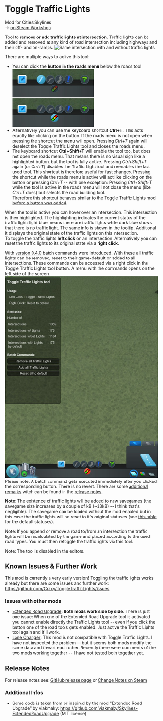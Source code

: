 Toggle Traffic Lights
=====================
Mod for Cities:Skylines  
-> [on Steam Workshop](http://steamcommunity.com/sharedfiles/filedetails/?id=411833858)  


Tool to **remove or add traffic lights at intersection**. Traffic lights can be added and removed at any kind of road intersection including highways and their off- and on-ramps.
![Same intersection with and without traffic lights](./docs/files/img/TrafficLightsVsNoTrafficLights.png)  

There are multiple ways to active this tool:
* You can click the **button in the roads menu** below the roads tool  
![Deactivated button in the roads menu](./docs/files/img/Button_Deactivated.png)![Activated button in the roads menu](./docs/files/img/Button_Activated.png)
* Alternatively you can use the keyboard shortcut **Ctrl+T**. This acts exactly like clicking on the button. If the roads menu is not open when pressing the shortcut the menu will open. Pressing *Ctrl+T* again will deselect the Toggle Traffic Lights tool and closes the roads menu.
* The keyboard shortcut **Ctrl+Shift+T** will enable the tool too, but does not open the roads menu. That means there is no visual sign like a highlighted button, but the tool is fully active. Pressing *Ctrl+Shift+T* again (or *Ctrl+T*) disables the Traffic Light tool and reenables the last used tool. This shortcut is therefore useful for fast changes. Pressing the shortcut while the roads menu is active will act like clicking on the button or pressing  *Ctrl+T* -- with one exception: Pressing *Ctrl+Shift+T* while the tool is active in the roads menu will not close the menu (like *Ctrl+T* does) but selects the road building tool.  
Therefore this shortcut behaves similar to the Toggle Traffic Lights mod [before a button was added](https://github.com/Craxy/ToggleTrafficLights/releases/tag/0.2.0).

When the tool is active you can hover over an intersection. This intersection is then highlighted. The highlighting indicates the current status of the traffic light: light blue means there are traffic lights while dark blue shows that there is no traffic light. The same info is shown in the tooltip. Additional it displays the original state of the traffic lights on this intersection.  
To toggle the traffic lights **left click** on an intersection. Alternatively you can reset the traffic lights to its original state via a **right click**.  


With [version 0.4.0](https://github.com/Craxy/ToggleTrafficLights/releases/tag/0.4.0) batch commands were introduced. With these all traffic lights can be removed, reset to their game-default or added to all intersections. These commands can be accessed via a right click in the Toggle Traffic Lights tool button. A menu with the commands opens on the left side of the screen.  
![Same intersection with and without traffic lights](./docs/files/img/BatchCommandsMenu_v0-4-0.png)  
Please note: A batch command gets executed immediately after you clicked the corresponding button. There is no revert. There are some [additional remarks](https://github.com/Craxy/ToggleTrafficLights/releases/tag/0.4.0) witch can be found in the [release notes](https://github.com/Craxy/ToggleTrafficLights/releases/tag/0.4.0).  
  


**Note**: The existence of traffic lights will be added to new savegames (the savegame size increases by a couple of kB (~33kB) -- I think that's negligible). The savegame can be loaded without the mod enabled but in this case the traffic lights will be reset to it's original statuses (see [this table](https://www.reddit.com/r/CitiesSkylines/comments/2zp61z/i_made_a_table_chart_of_which_intersections/) for the default statuses).  

Note: If you append or remove a road to/from an intersection the traffic lights will be recalculated by the game and placed according to the used road types. You must then retoggle the traffic lights via this tool.  

Note: The tool is disabled in the editors.  

## Known Issues & Further Work
This mod is currently a very early version! Toggling the traffic lights works already but there are some issues and further work: https://github.com/Craxy/ToggleTrafficLights/issues

### Issues with other mods
* [Extended Road Upgrade](https://steamcommunity.com/sharedfiles/filedetails/?id=408209297): **Both mods work side by side**. There is just one issue: When one of the Extended Road Upgrade tool is activated you cannot enable directly the Traffic Lights tool -- even if you click the button one of the road tools gets enabled. Just active the Traffic Lights tool again and it'll work.
* [Lane Changer](https://steamcommunity.com/sharedfiles/filedetails/?id=412101021): This mod is not compatible with Toggle Traffic Lights. I have not inspected the problem -- but it seems both mods modify the same data and thwart each other. Recently there were comments of the two mods working together -- I have not tested both together yet.



## Release Notes
For release notes see: [GitHub release page](https://github.com/Craxy/ToggleTrafficLights/releases) or [Change Notes on Steam](https://steamcommunity.com/sharedfiles/filedetails/changelog/411833858)



### Additional Infos
* Some code is taken from or inspired by the mod "Extended Road Upgrade" by viakmaky: https://github.com/viakmaky/Skylines-ExtendedRoadUpgrade (MIT licence)
